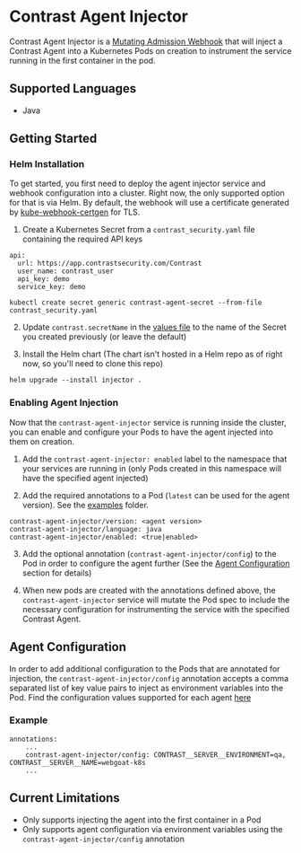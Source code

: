 # Contrast Agent Injector

Contrast Agent Injector is a [Mutating Admission Webhook](https://kubernetes.io/docs/reference/access-authn-authz/admission-controllers/#mutatingadmissionwebhook) that will inject a Contrast Agent into a Kubernetes Pods on creation to instrument the service running in the first container in the pod.

## Supported Languages

* Java

## Getting Started

### Helm Installation

To get started, you first need to deploy the agent injector service and webhook configuration into a cluster. Right now, the only supported option for that is via Helm. By default, the webhook will use a certificate generated by [kube-webhook-certgen](https://github.com/jet/kube-webhook-certgen) for TLS.

1. Create a Kubernetes Secret from a `contrast_security.yaml` file containing the required API keys

```
api:
  url: https://app.contrastsecurity.com/Contrast
  user_name: contrast_user
  api_key: demo
  service_key: demo
```

```
kubectl create secret generic contrast-agent-secret --from-file contrast_security.yaml
```

2. Update `contrast.secretName` in the [values file](./charts/contrast-agent-injector/values.yaml) to the name of the Secret you created previously (or leave the default)

3. Install the Helm chart (The chart isn't hosted in a Helm repo as of right now, so you'll need to clone this repo)
```
helm upgrade --install injector .
```

### Enabling Agent Injection

Now that the `contrast-agent-injector` service is running inside the cluster, you can enable and configure your Pods to have the agent injected into them on creation.

1. Add the `contrast-agent-injector: enabled` label to the namespace that your services are running in (only Pods created in this namespace will have the specified agent injected)

2. Add the required annotations to a Pod (`latest` can be used for the agent version). See the [examples](./examples/) folder.
```
contrast-agent-injector/version: <agent version>
contrast-agent-injector/language: java
contrast-agent-injector/enabled: <true|enabled>
```

3. Add the optional annotation (`contrast-agent-injector/config`) to the Pod in order to configure the agent further (See the [Agent Configuration](#agent-configuration) section for details)

4. When new pods are created with the annotations defined above, the `contrast-agent-injector` service will mutate the Pod spec to include the necessary configuration for instrumenting the service with the specified Contrast Agent.

## Agent Configuration

In order to add additional configuration to the Pods that are annotated for injection, the `contrast-agent-injector/config` annotation accepts a comma separated list of key value pairs to inject as environment variables into the Pod. Find the configuration values supported for each agent [here](https://docs.contrastsecurity.com/en/agents.html)

### Example

```
annotations:
    ...
    contrast-agent-injector/config: CONTRAST__SERVER__ENVIRONMENT=qa, CONTRAST__SERVER__NAME=webgoat-k8s
    ...
```

## Current Limitations

* Only supports injecting the agent into the first container in a Pod
* Only supports agent configuration via environment variables using the `contrast-agent-injector/config` annotation